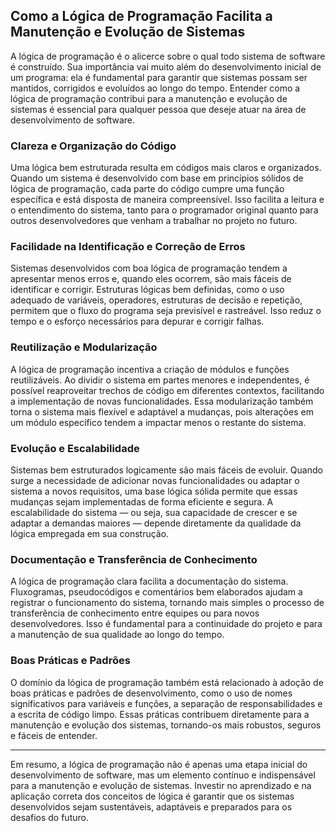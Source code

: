 
## Como a Lógica de Programação Facilita a Manutenção e Evolução de Sistemas

A lógica de programação é o alicerce sobre o qual todo sistema de software é construído. Sua importância vai muito além do desenvolvimento inicial de um programa: ela é fundamental para garantir que sistemas possam ser mantidos, corrigidos e evoluídos ao longo do tempo. Entender como a lógica de programação contribui para a manutenção e evolução de sistemas é essencial para qualquer pessoa que deseje atuar na área de desenvolvimento de software.

### Clareza e Organização do Código

Uma lógica bem estruturada resulta em códigos mais claros e organizados. Quando um sistema é desenvolvido com base em princípios sólidos de lógica de programação, cada parte do código cumpre uma função específica e está disposta de maneira compreensível. Isso facilita a leitura e o entendimento do sistema, tanto para o programador original quanto para outros desenvolvedores que venham a trabalhar no projeto no futuro.

### Facilidade na Identificação e Correção de Erros

Sistemas desenvolvidos com boa lógica de programação tendem a apresentar menos erros e, quando eles ocorrem, são mais fáceis de identificar e corrigir. Estruturas lógicas bem definidas, como o uso adequado de variáveis, operadores, estruturas de decisão e repetição, permitem que o fluxo do programa seja previsível e rastreável. Isso reduz o tempo e o esforço necessários para depurar e corrigir falhas.

### Reutilização e Modularização

A lógica de programação incentiva a criação de módulos e funções reutilizáveis. Ao dividir o sistema em partes menores e independentes, é possível reaproveitar trechos de código em diferentes contextos, facilitando a implementação de novas funcionalidades. Essa modularização também torna o sistema mais flexível e adaptável a mudanças, pois alterações em um módulo específico tendem a impactar menos o restante do sistema.

### Evolução e Escalabilidade

Sistemas bem estruturados logicamente são mais fáceis de evoluir. Quando surge a necessidade de adicionar novas funcionalidades ou adaptar o sistema a novos requisitos, uma base lógica sólida permite que essas mudanças sejam implementadas de forma eficiente e segura. A escalabilidade do sistema — ou seja, sua capacidade de crescer e se adaptar a demandas maiores — depende diretamente da qualidade da lógica empregada em sua construção.

### Documentação e Transferência de Conhecimento

A lógica de programação clara facilita a documentação do sistema. Fluxogramas, pseudocódigos e comentários bem elaborados ajudam a registrar o funcionamento do sistema, tornando mais simples o processo de transferência de conhecimento entre equipes ou para novos desenvolvedores. Isso é fundamental para a continuidade do projeto e para a manutenção de sua qualidade ao longo do tempo.

### Boas Práticas e Padrões

O domínio da lógica de programação também está relacionado à adoção de boas práticas e padrões de desenvolvimento, como o uso de nomes significativos para variáveis e funções, a separação de responsabilidades e a escrita de código limpo. Essas práticas contribuem diretamente para a manutenção e evolução dos sistemas, tornando-os mais robustos, seguros e fáceis de entender.

---

Em resumo, a lógica de programação não é apenas uma etapa inicial do desenvolvimento de software, mas um elemento contínuo e indispensável para a manutenção e evolução de sistemas. Investir no aprendizado e na aplicação correta dos conceitos de lógica é garantir que os sistemas desenvolvidos sejam sustentáveis, adaptáveis e preparados para os desafios do futuro.
```
